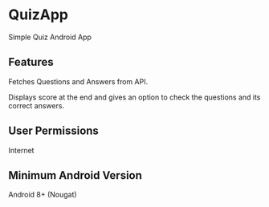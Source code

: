 # QuizApp
Simple Quiz Android App 

## Features

Fetches Questions and Answers from API.

Displays score at the end and gives an option to check the questions and its correct answers.

## User Permissions

Internet

## Minimum Android Version

Android 8+ (Nougat)
